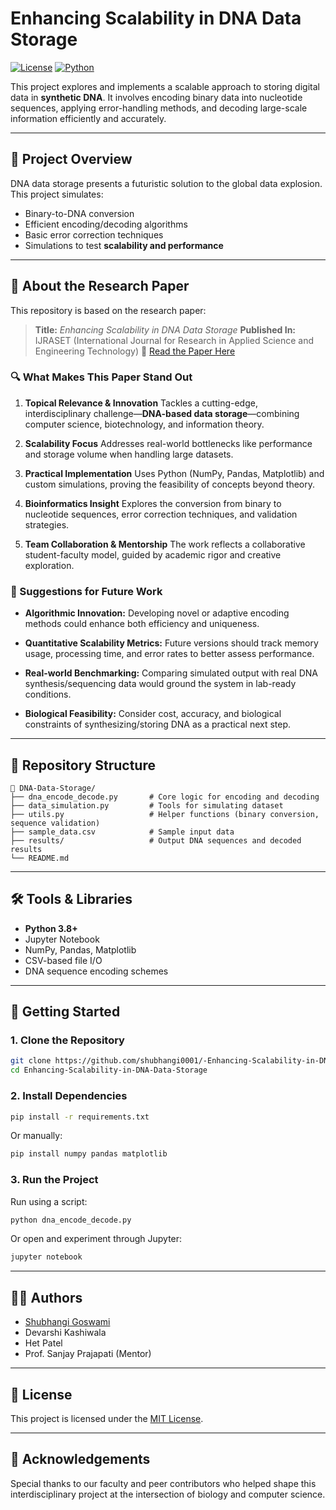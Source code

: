 # Enhancing Scalability in DNA Data Storage

[![License](https://img.shields.io/badge/license-MIT-green.svg)](LICENSE)
[![Python](https://img.shields.io/badge/python-3.8%2B-blue.svg)](https://www.python.org/downloads/)

This project explores and implements a scalable approach to storing digital data in **synthetic DNA**. It involves encoding binary data into nucleotide sequences, applying error-handling methods, and decoding large-scale information efficiently and accurately.

---

## 🧠 Project Overview

DNA data storage presents a futuristic solution to the global data explosion. This project simulates:

* Binary-to-DNA conversion
* Efficient encoding/decoding algorithms
* Basic error correction techniques
* Simulations to test **scalability and performance**

---

## 📄 About the Research Paper

This repository is based on the research paper:

> **Title:** *Enhancing Scalability in DNA Data Storage*
> **Published In:** IJRASET (International Journal for Research in Applied Science and Engineering Technology)
> 🔗 [Read the Paper Here](https://www.ijraset.com/research-paper/enhancing-scalability-in-dna-data-storage)

### 🔍 What Makes This Paper Stand Out

1. **Topical Relevance & Innovation**
   Tackles a cutting-edge, interdisciplinary challenge—**DNA-based data storage**—combining computer science, biotechnology, and information theory.

2. **Scalability Focus**
   Addresses real-world bottlenecks like performance and storage volume when handling large datasets.

3. **Practical Implementation**
   Uses Python (NumPy, Pandas, Matplotlib) and custom simulations, proving the feasibility of concepts beyond theory.

4. **Bioinformatics Insight**
   Explores the conversion from binary to nucleotide sequences, error correction techniques, and validation strategies.

5. **Team Collaboration & Mentorship**
   The work reflects a collaborative student-faculty model, guided by academic rigor and creative exploration.

### 🤔 Suggestions for Future Work

* **Algorithmic Innovation:**
  Developing novel or adaptive encoding methods could enhance both efficiency and uniqueness.

* **Quantitative Scalability Metrics:**
  Future versions should track memory usage, processing time, and error rates to better assess performance.

* **Real-world Benchmarking:**
  Comparing simulated output with real DNA synthesis/sequencing data would ground the system in lab-ready conditions.

* **Biological Feasibility:**
  Consider cost, accuracy, and biological constraints of synthesizing/storing DNA as a practical next step.

---

## 📂 Repository Structure

```
📁 DNA-Data-Storage/
├── dna_encode_decode.py       # Core logic for encoding and decoding
├── data_simulation.py         # Tools for simulating dataset
├── utils.py                   # Helper functions (binary conversion, sequence validation)
├── sample_data.csv            # Sample input data
├── results/                   # Output DNA sequences and decoded results
└── README.md
```

---

## 🛠️ Tools & Libraries

* **Python 3.8+**
* Jupyter Notebook
* NumPy, Pandas, Matplotlib
* CSV-based file I/O
* DNA sequence encoding schemes

---

## 🚀 Getting Started

### 1. Clone the Repository

```bash
git clone https://github.com/shubhangi0001/-Enhancing-Scalability-in-DNA-Data-Storage.git
cd Enhancing-Scalability-in-DNA-Data-Storage
```

### 2. Install Dependencies

```bash
pip install -r requirements.txt
```

Or manually:

```bash
pip install numpy pandas matplotlib
```

### 3. Run the Project

Run using a script:

```bash
python dna_encode_decode.py
```

Or open and experiment through Jupyter:

```bash
jupyter notebook
```

---

## 👨‍💼 Authors

* [Shubhangi Goswami](https://github.com/shubhangi0001)
* Devarshi Kashiwala
* Het Patel
* Prof. Sanjay Prajapati (Mentor)

---

## 📃 License

This project is licensed under the [MIT License](LICENSE).

---

## 🙌 Acknowledgements

Special thanks to our faculty and peer contributors who helped shape this interdisciplinary project at the intersection of biology and computer science.
